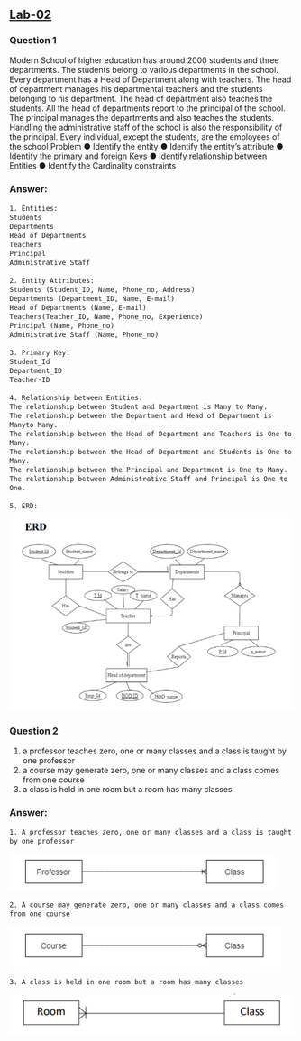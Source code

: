 ## [Lab-02](https://github.com/H-R-S/DBMS-Manual/blob/main/Lab_02/Lab_02.md)
### Question 1
Modern School of higher education has around 2000 students and three departments. The students belong to various departments in the school. Every department has a Head of Department along with teachers. The head of department manages his departmental teachers and the students belonging to his department. The head of department also teaches the students. All the head of departments report to the principal of the school. The principal manages the departments and also teaches the students. Handling the administrative staff of the school is also the responsibility of the principal. Every individual, except the students, are the employees of the school
Problem
●	Identify the entity
●	Identify the entity’s attribute
●	Identify the primary and foreign Keys
●	Identify relationship between Entities
●	Identify the Cardinality constraints
### Answer:
```
1. Entities:
Students
Departments
Head of Departments
Teachers
Principal
Administrative Staff

2. Entity Attributes:
Students (Student_ID, Name, Phone_no, Address)
Departments (Department_ID, Name, E-mail)
Head of Departments (Name, E-mail)
Teachers(Teacher_ID, Name, Phone_no, Experience)
Principal (Name, Phone_no)
Administrative Staff (Name, Phone_no)

3. Primary Key:
Student_Id
Department_ID
Teacher-ID

4. Relationship between Entities:
The relationship between Student and Department is Many to Many.
The relationship between the Department and Head of Department is Manyto Many.
The relationship between the Head of Department and Teachers is One to Many.
The relationship between the Head of Department and Students is One to Many.
The relationship between the Principal and Department is One to Many.
The relationship between Administrative Staff and Principal is One to One.

5. ERD:
```
![ERD](https://github.com/H-R-S/DBMS-Manual/blob/main/Lab_02/ScreenShots/q1.PNG)


### Question 2
1.	a professor teaches zero, one or many classes and a class is taught by one professor
2.	a course may generate zero, one or many classes and a class comes from one course
3.	a class is held in one room but a room has many classes
### Answer:
```
1. A professor teaches zero, one or many classes and a class is taught by one professor
```
![Q1](https://github.com/H-R-S/DBMS-Manual/blob/main/Lab_02/ScreenShots/q2_a.PNG)
```
2. A course may generate zero, one or many classes and a class comes from one course
```
![Q2](https://github.com/H-R-S/DBMS-Manual/blob/main/Lab_02/ScreenShots/q2_b.PNG)
```
3. A class is held in one room but a room has many classes
```
![Q3](https://github.com/H-R-S/DBMS-Manual/blob/main/Lab_02/ScreenShots/q2_c.PNG)